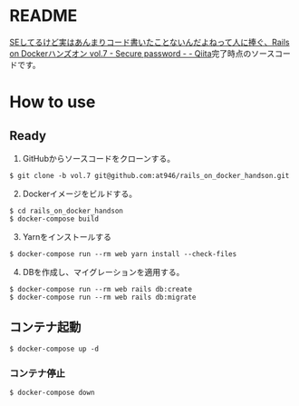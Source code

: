 # README
[SEしてるけど実はあんまりコード書いたことないんだよねって人に捧ぐ、Rails on Dockerハンズオン vol.7 - Secure password - - Qiita](https://qiita.com/at-946/items/2d682baf5d9aaac56587)完了時点のソースコードです。

# How to use
## Ready
1. GitHubからソースコードをクローンする。

```
$ git clone -b vol.7 git@github.com:at946/rails_on_docker_handson.git
```

2. Dockerイメージをビルドする。

```
$ cd rails_on_docker_handson
$ docker-compose build
```

3. Yarnをインストールする

```
$ docker-compose run --rm web yarn install --check-files
```

4. DBを作成し、マイグレーションを適用する。

```
$ docker-compose run --rm web rails db:create
$ docker-compose run --rm web rails db:migrate
```

## コンテナ起動
```
$ docker-compose up -d
```

### コンテナ停止
```
$ docker-compose down
```
